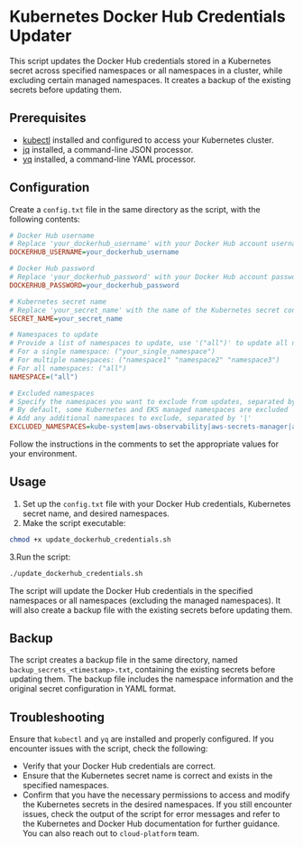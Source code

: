 # Kubernetes Docker Hub Credentials Updater

This script updates the Docker Hub credentials stored in a Kubernetes secret across specified namespaces or all namespaces in a cluster, while excluding certain managed namespaces. It creates a backup of the existing secrets before updating them.

## Prerequisites

- [kubectl](https://kubernetes.io/docs/tasks/tools/install-kubectl/) installed and configured to access your Kubernetes cluster.
- [jq](https://stedolan.github.io/jq/download/) installed, a command-line JSON processor.
- [yq](https://github.com/mikefarah/yq#install) installed, a command-line YAML processor.

## Configuration

Create a `config.txt` file in the same directory as the script, with the following contents:

```ini
# Docker Hub username
# Replace 'your_dockerhub_username' with your Docker Hub account username
DOCKERHUB_USERNAME=your_dockerhub_username

# Docker Hub password
# Replace 'your_dockerhub_password' with your Docker Hub account password or access token
DOCKERHUB_PASSWORD=your_dockerhub_password

# Kubernetes secret name
# Replace 'your_secret_name' with the name of the Kubernetes secret containing the Docker Hub credentials
SECRET_NAME=your_secret_name

# Namespaces to update
# Provide a list of namespaces to update, use '("all")' to update all namespaces except excluded ones
# For a single namespace: ("your_single_namespace")
# For multiple namespaces: ("namespace1" "namespace2" "namespace3")
# For all namespaces: ("all")
NAMESPACE=("all")

# Excluded namespaces
# Specify the namespaces you want to exclude from updates, separated by a '|' symbol
# By default, some Kubernetes and EKS managed namespaces are excluded
# Add any additional namespaces to exclude, separated by '|'
EXCLUDED_NAMESPACES=kube-system|aws-observability|aws-secrets-manager|aws-load-balancer-controller|your_additional_namespace
```

Follow the instructions in the comments to set the appropriate values for your environment.

## Usage
1. Set up the `config.txt` file with your Docker Hub credentials, Kubernetes secret name, and desired namespaces.
2. Make the script executable:
```bash
chmod +x update_dockerhub_credentials.sh
```
3.Run the script:
```bash
./update_dockerhub_credentials.sh
```
The script will update the Docker Hub credentials in the specified namespaces or all namespaces (excluding the managed namespaces). It will also create a backup file with the existing secrets before updating them.

## Backup

The script creates a backup file in the same directory, named `backup_secrets_<timestamp>.txt`, containing the existing secrets before updating them. The backup file includes the namespace information and the original secret configuration in YAML format.

## Troubleshooting

Ensure that `kubectl` and `yq` are installed and properly configured. If you encounter issues with the script, check the following:

- Verify that your Docker Hub credentials are correct.
- Ensure that the Kubernetes secret name is correct and exists in the specified namespaces.
- Confirm that you have the necessary permissions to access and modify the Kubernetes secrets in the desired namespaces.
If you still encounter issues, check the output of the script for error messages and refer to the Kubernetes and Docker Hub documentation for further guidance. You can also reach out to `cloud-platform` team.
